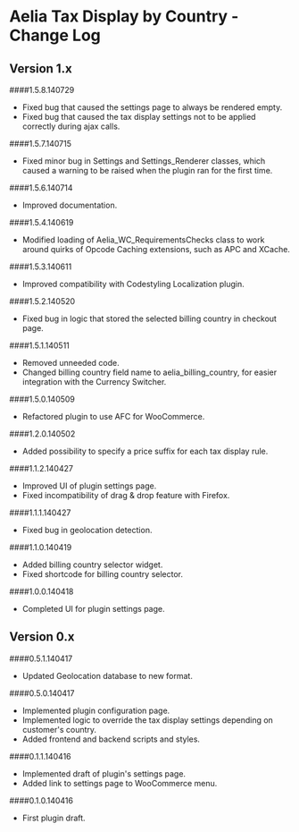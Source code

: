 # Aelia Tax Display by Country - Change Log

## Version 1.x
####1.5.8.140729
* Fixed bug that caused the settings page to always be rendered empty.
* Fixed bug that caused the tax display settings not to be applied correctly during ajax calls.

####1.5.7.140715
* Fixed minor bug in Settings and Settings_Renderer classes, which caused a warning to be raised when the plugin ran for the first time.

####1.5.6.140714
* Improved documentation.

####1.5.4.140619
* Modified loading of Aelia_WC_RequirementsChecks class to work around quirks of Opcode Caching extensions, such as APC and XCache.

####1.5.3.140611
* Improved compatibility with Codestyling Localization plugin.

####1.5.2.140520
* Fixed bug in logic that stored the selected billing country in checkout page.

####1.5.1.140511
* Removed unneeded code.
* Changed billing country field name to aelia_billing_country, for easier integration with the Currency Switcher.

####1.5.0.140509
* Refactored plugin to use AFC for WooCommerce.

####1.2.0.140502
* Added possibility to specify a price suffix for each tax display rule.

####1.1.2.140427
* Improved UI of plugin settings page.
* Fixed incompatibility of drag & drop feature with Firefox.

####1.1.1.140427
* Fixed bug in geolocation detection.

####1.1.0.140419
* Added billing country selector widget.
* Fixed shortcode for billing country selector.

####1.0.0.140418
* Completed UI for plugin settings page.

## Version 0.x
####0.5.1.140417
* Updated Geolocation database to new format.

####0.5.0.140417
* Implemented plugin configuration page.
* Implemented logic to override the tax display settings depending on customer's country.
* Added frontend and backend scripts and styles.

####0.1.1.140416
* Implemented draft of plugin's settings page.
* Added link to settings page to WooCommerce menu.

####0.1.0.140416
* First plugin draft.
